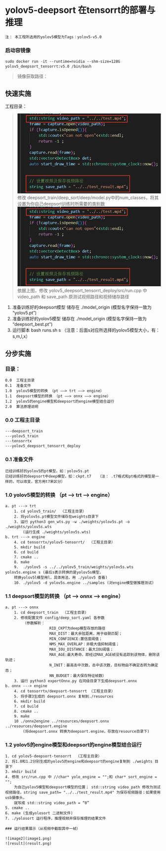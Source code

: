 
# yolov5-deepsort 在tensorrt的部署与推理
    注： 本工程所选用的yolov5模型为Tags：yolov5-v5.0


### 启动容镜像 
    sudo docker run -it --runtime=nvidia --shm-size=128G yolov5_deepsort_tensorrt:v5.0 /bin/bash 
> 镜像获取路径： 

## 快速实施
工程目录：
>   ![image2](image1.png)
    修改 deepsort_train/deep_sort/deep/model.py中的num_classes，将其设置为你自己deepsort训练时所需要的类别数
>   ![image1](image1.png)
>   依据上图，修改 yolov5_deepsort_tensorrt_deploy/src/run.cpp 中video_path 和 save_path 原测试视频路径和视频储存路径

   1. 准备训练好的deepsort模型 储存在 ./model_origin (模型名字保持一致为 “yolov5.pt”)
   2. 准备训练好的yolov5模型 储存在 ./model_origin (模型名字保持一致为 “deepsort_best.pt”)
   3. 运行脚本 bash runs.sh s  （注意：后面s对应所选择的yolov5模型大小，有：s,m,l,x）

## 分步实施   
### 目录：   
    0.0  工程主目录
    0.1  准备文件
    1.0  yolov5模型的转换 （pt ——> trt ——> engine）
    1.1  deepsort模型的转换 （pt ——> onnx ——> engine）
    1.2  yolov5的engine模型和deepsort的engine模型结合运行
    2.0  算法原理说明


### 0.0  工程主目录
    ---deepsort_train
    ---yolov5_train
    ---tensorrtx
    ---yolov5_deepsort_tensorrt_deploy


### 0.1  准备文件
    已经训练好的yolov5的pt模型，如：yolov5s.pt
    已经训练好的deepsort中deep模型，如：ckpt.t7   （注： .t7格式和pt格式的模型是一样的，可以改变，官方用t7来区分）

### 1.0  yolov5模型的转换 （pt ——> trt ——> engine）
    a. pt ---> trt
        1. cd yolov5_train/  （工程主目录）
        2. 将yolov5s.pt模型文件储存在weights目录下
        3. 运行 python3 gen_wts.py -w ./weights/yolov5s.pt -o ./weights/yolov5s.wts
            (运行生成 ./weights/yolov5s.wts)
    b. trt ---> engine
        4. cd tensorrtx/yolov5-tensorrt/  （工程主目录）
        5. mkdir build
        6. cd build
        7. cmake ..
        8. make
        9.  ./yolov5 -s ../../yolov5_train/weights/yolov5s.wts yolov5s.engine s (最后s表示转换的是yolov5s模型，
        转换yolov5l模型用l，具体用法，用 ./yolov5 查看)
        10. ./yolov5 -d yolov5s.engine ../samples (对engine模型做推理测试)

### 1.1  deepsort模型的转换 （pt ——> onnx ——> engine）
    a. pt ---> onnx
        1. cd deepsort_train  （工程主目录）
        2. 修改配置文件 config/deep_sort.yaml 各参数
            （参数解析：
                        RID_CKPT为deep模型存放的路径
                        MAX_DIST：最大余弦距离，用于级联匹配；
                        MIN_CONFIENCE:置信度阈值；
                        NMS_MAX_OVERLAP：非极大值抑制阈值；
                        MAX_IOU_DISTANCE：最大IOU阈值；
                        MAX_AGE:最大寿命，即经过MAX_AGE帧没有追踪到该物体，删除该轨迹；
                        N_INIT：最高击中次数，击中该次数，目标物由不确定态转为确定态；
                        NN_BUDGET：最大保存特征帧数）
        3. 运行 python3 exportOnnx.py 在同级目录下生成deepsort.onnx
    b. onnx ---> engine
        4. cd tensorrtx/deepsort-tensorrt （工程主目录）
        5. 将步骤3生成的 deepsort.onnx 复制到./resources 
        6. mkdir build
        7. cd build
        8. cmake ..
        9. make
        10 ./onnx2engine ../resources/deepsort.onnx ../resources/deepsort.engine
            (将deepsort.onnx 转换为deepsort.engine，存放在resource目录下)

### 1.2  yolov5的engine模型和deepsort的engine模型结合运行
    
    1. cd yolov5-deepsort-tensorrt  （工程主目录）
    2. 将1.0和1.2分别生成的yolov5的engine和deepsort的engine复制到 ./weights 目录下
    3. mkdir build
    4. 修改 src/run.cpp 中 //char* yolo_engine = "";和 char* sort_engine = "";
        为自己yolov5模型和deepsort模型的位置； std::string video_path 修改为测试视频路径，string save_path= "../../test_result.mp4" 为保存视频路径；如果使用usb摄像头，
        就写成 std::string video_path = “0”
    5. cmake ..
    6. make (生成yolosort 二进制文件)
    7. ./yolosort 运行程序，推理视频并保存推理的结果文件
    
    ### 运行结果展示（从视频中截取其中一帧）
    
    ![image2](image1.png)
    ![result](result.png)

